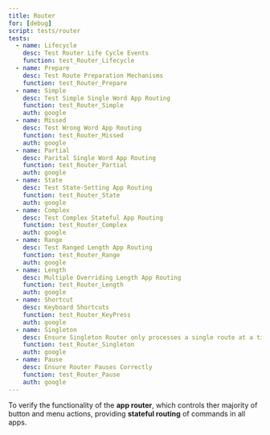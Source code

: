 ```yaml
---
title: Router
for: [debug]
script: tests/router
tests:
  - name: Lifecycle
    desc: Test Router Life Cycle Events
    function: test_Router_Lifecycle
  - name: Prepare
    desc: Test Route Preparation Mechanisms
    function: test_Router_Prepare
  - name: Simple
    desc: Test Simple Single Word App Routing
    function: test_Router_Simple
    auth: google
  - name: Missed
    desc: Test Wrong Word App Routing
    function: test_Router_Missed
    auth: google
  - name: Partial
    desc: Parital Single Word App Routing
    function: test_Router_Partial
    auth: google
  - name: State
    desc: Test State-Setting App Routing
    function: test_Router_State
    auth: google
  - name: Complex
    desc: Test Complex Stateful App Routing
    function: test_Router_Complex
    auth: google
  - name: Range
    desc: Test Ranged Length App Routing
    function: test_Router_Range
    auth: google
  - name: Length
    desc: Multiple Overriding Length App Routing
    function: test_Router_Length
    auth: google
  - name: Shortcut
    desc: Keyboard Shortcuts
    function: test_Router_KeyPress
    auth: google
  - name: Singleton
    desc: Ensure Singleton Router only processes a single route at a time
    function: test_Router_Singleton
    auth: google
  - name: Pause
    desc: Ensure Router Pauses Correctly
    function: test_Router_Pause
    auth: google
---
```

To verify the functionality of the __app router__, which controls ther majority of button and menu actions, providing __stateful routing__ of commands in all apps.